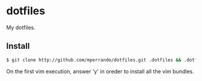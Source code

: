 dotfiles
========

My dotfiles.

## Install

```bash
$ git clone http://github.com/mperrando/dotfiles.git .dotfiles && .dotfiles/install.sh
```
On the first vim execution, answer 'y' in oreder to install all the vim bundles.
